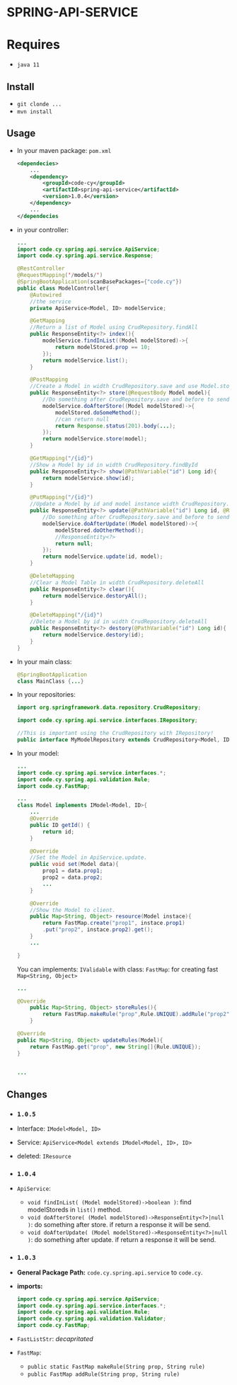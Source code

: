 # SPRING-API-SERVICE

# Requires
- `java 11`

## Install
 - `git clonde ...`
 - `mvn install`

## Usage

- In your maven package: `pom.xml`
    ```xml
    <dependecies>
        ...
        <dependency>
            <groupId>code-cy</groupId>
            <artifactId>spring-api-service</artifactId>
            <version>1.0.4</version>
        </dependency>
        ...
    </dependecies
    ```

- in your controller:
    ```java
    ...
    import code.cy.spring.api.service.ApiService;
    import code.cy.spring.api.service.Response;

    @RestController
    @RequestMapping('/models/')
    @SpringBootApplication(scanBasePackages={"code.cy"})
    public class ModelController{
        @Autowired
        //the service
        private ApiService<Model, ID> modelService;

        @GetMapping
        //Return a list of Model using CrudRepository.findAll
        public ResponseEntity<?> index(){
            modelService.findInList((Model modelStored)->{
                return modelStored.prop == 10;
            });
            return modelService.list();
        }

        @PostMapping
        //Create a Model in width CrudRepository.save and use Model.storeRules to validation if Model implements IValidable.
        public ResponseEntity<?> store(@RequestBody Model model){
            //Do something after CrudRepository.save and before to send something.
            modelService.doAfterStore((Model modelStored)->{
                modelStored.doSomeMethod();
                //can return null
                return Response.status(201).body(...);
            });
            return modelService.store(model);
        }        

        @GetMapping("/{id}")
        //Show a Model by id in width CrudRepository.findById
        public ResponseEntity<?> show(@PathVariable("id") Long id){        
            return modelService.show(id);
        }

        @PutMapping("/{id}")
        //Update a Model by id and model instance width CrudRepository.save and use Model.updateRules to validation if Model implements IValidable.
        public ResponseEntity<?> update(@PathVariable("id") Long id, @RequestBody Model model){
            //Do something after CrudRepository.save and before to send something.
            modelService.doAfterUpdate((Model modelStored)->{
                modelStored.doOtherMethod();
                //ResponseEntity<?>
                return null;
            });                
            return modelService.update(id, model);
        }

        @DeleteMapping
        //Clear a Model Table in width CrudRepository.deleteAll
        public ResponseEntity<?> clear(){
            return modelService.destoryAll();
        }

        @DeleteMapping("/{id}")
        //Delete a Model by id in width CrudRepository.deleteAll
        public ResponseEntity<?> destory(@PathVariable("id") Long id){
            return modelService.destory(id);
        }
    }
    ```
- In your main class: 
    ```java
    @SpringBootApplication
    class MainClass {...}
    ```
- In your repositories:
    ```java
    import org.springframework.data.repository.CrudRepository;

    import code.cy.spring.api.service.interfaces.IRepository;

    //This is important using the CrudRepository with IRepository!
    public interface MyModelRepository extends CrudRepository<Model, ID>, IRepository<Model, ID>  {...}  
    ```
- In your model:
    ```java
    ...    
    import code.cy.spring.api.service.interfaces.*;
    import code.cy.spring.api.validation.Rule;
    import code.cy.FastMap;       

    ...    
    class Model implements IModel<Model, ID>{
        ...        
        @Override
        public ID getId() {
            return id;
        }

        @Override
        //Set the Model in ApiService.update.
        public void set(Model data){
            prop1 = data.prop1;
            prop2 = data.prop2;
            ...
        }

        @Override
        //Show the Model to client.
        public Map<String, Object> resource(Model instace){
            return FastMap.create("prop1", instace.prop1)
            .put("prop2", instace.prop2).get();
        }
        ...

    }
    ```
    You can implements: `IValidable` with class: `FastMap`: for creating fast `Map<String, Object>`
    ```java
    ...  

    @Override
        public Map<String, Object> storeRules(){
            return FastMap.makeRule("prop",Rule.UNIQUE).addRule("prop2",Rule.REQUIERED).put("prop3", new String[]{Rule.NO_EXISTS, Rule.OPTIONAL}).get();
        }

    @Override
    public Map<String, Object> updateRules(Model){
        return FastMap.get("prop", new String[]{Rule.UNIQUE});
    }

    
    ...   
    ```

## Changes
- ### `1.0.5`
- Interface: `IModel<Model, ID>`
- Service: `ApiService<Model extends IModel<Model, ID>, ID>`
- deleted: `IResource`
- ### `1.0.4`
- `ApiService`:
    - `void findInList( (Model modelStored)->boolean )`: find modelStoreds in `list()` method.
    - `void doAfterStore( (Model modelStored)->ResponseEntity<?>|null )`: do something after store. if return a response it will be send.
    - `void doAfterUpdate( (Model modelStored)->ResponseEntity<?>|null )`: do something after update. if return a response it will be send.

- ### `1.0.3`
- **General Package Path:** `code.cy.spring.api.service` to `code.cy`.
-  **imports:** 
    ```java
    import code.cy.spring.api.service.ApiService;
    import code.cy.spring.api.service.interfaces.*;
    import code.cy.spring.api.validation.Rule;
    import code.cy.spring.api.validation.Validator;   
    import code.cy.FastMap;     
    ```
- `FastListStr`: *decapritated* 
- `FastMap`:
    - `public static FastMap makeRule(String prop, String rule)`
    - `public FastMap addRule(String prop, String rule)`